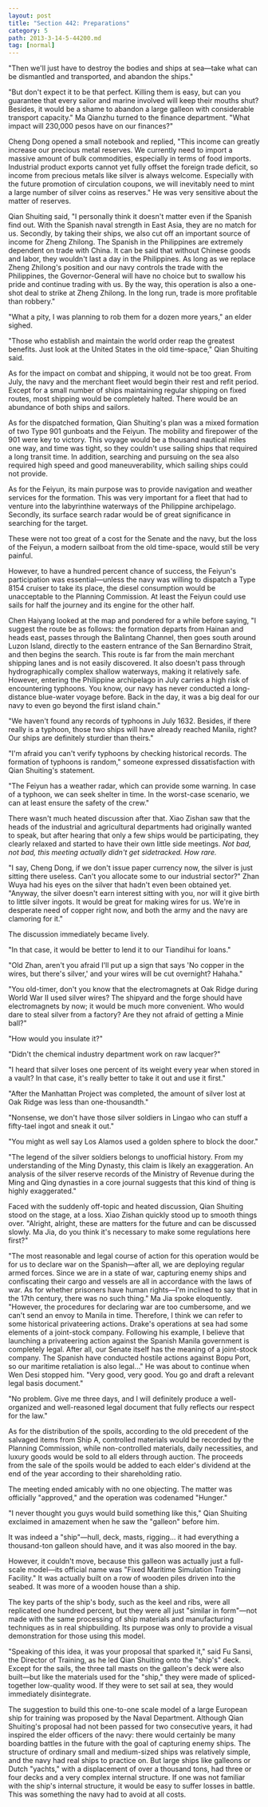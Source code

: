 ```yaml
---
layout: post
title: "Section 442: Preparations"
category: 5
path: 2013-3-14-5-44200.md
tag: [normal]
---
```


"Then we'll just have to destroy the bodies and ships at sea—take what can be dismantled and transported, and abandon the ships."

"But don't expect it to be that perfect. Killing them is easy, but can you guarantee that every sailor and marine involved will keep their mouths shut? Besides, it would be a shame to abandon a large galleon with considerable transport capacity." Ma Qianzhu turned to the finance department. "What impact will 230,000 pesos have on our finances?"

Cheng Dong opened a small notebook and replied, "This income can greatly increase our precious metal reserves. We currently need to import a massive amount of bulk commodities, especially in terms of food imports. Industrial product exports cannot yet fully offset the foreign trade deficit, so income from precious metals like silver is always welcome. Especially with the future promotion of circulation coupons, we will inevitably need to mint a large number of silver coins as reserves." He was very sensitive about the matter of reserves.

Qian Shuiting said, "I personally think it doesn't matter even if the Spanish find out. With the Spanish naval strength in East Asia, they are no match for us. Secondly, by taking their ships, we also cut off an important source of income for Zheng Zhilong. The Spanish in the Philippines are extremely dependent on trade with China. It can be said that without Chinese goods and labor, they wouldn't last a day in the Philippines. As long as we replace Zheng Zhilong's position and our navy controls the trade with the Philippines, the Governor-General will have no choice but to swallow his pride and continue trading with us. By the way, this operation is also a one-shot deal to strike at Zheng Zhilong. In the long run, trade is more profitable than robbery."

"What a pity, I was planning to rob them for a dozen more years," an elder sighed.

"Those who establish and maintain the world order reap the greatest benefits. Just look at the United States in the old time-space," Qian Shuiting said.

As for the impact on combat and shipping, it would not be too great. From July, the navy and the merchant fleet would begin their rest and refit period. Except for a small number of ships maintaining regular shipping on fixed routes, most shipping would be completely halted. There would be an abundance of both ships and sailors.

As for the dispatched formation, Qian Shuiting's plan was a mixed formation of two Type 901 gunboats and the Feiyun. The mobility and firepower of the 901 were key to victory. This voyage would be a thousand nautical miles one way, and time was tight, so they couldn't use sailing ships that required a long transit time. In addition, searching and pursuing on the sea also required high speed and good maneuverability, which sailing ships could not provide.

As for the Feiyun, its main purpose was to provide navigation and weather services for the formation. This was very important for a fleet that had to venture into the labyrinthine waterways of the Philippine archipelago. Secondly, its surface search radar would be of great significance in searching for the target.

These were not too great of a cost for the Senate and the navy, but the loss of the Feiyun, a modern sailboat from the old time-space, would still be very painful.

However, to have a hundred percent chance of success, the Feiyun's participation was essential—unless the navy was willing to dispatch a Type 8154 cruiser to take its place, the diesel consumption would be unacceptable to the Planning Commission. At least the Feiyun could use sails for half the journey and its engine for the other half.

Chen Haiyang looked at the map and pondered for a while before saying, "I suggest the route be as follows: the formation departs from Hainan and heads east, passes through the Balintang Channel, then goes south around Luzon Island, directly to the eastern entrance of the San Bernardino Strait, and then begins the search. This route is far from the main merchant shipping lanes and is not easily discovered. It also doesn't pass through hydrographically complex shallow waterways, making it relatively safe. However, entering the Philippine archipelago in July carries a high risk of encountering typhoons. You know, our navy has never conducted a long-distance blue-water voyage before. Back in the day, it was a big deal for our navy to even go beyond the first island chain."

"We haven't found any records of typhoons in July 1632. Besides, if there really is a typhoon, those two ships will have already reached Manila, right? Our ships are definitely sturdier than theirs."

"I'm afraid you can't verify typhoons by checking historical records. The formation of typhoons is random," someone expressed dissatisfaction with Qian Shuiting's statement.

"The Feiyun has a weather radar, which can provide some warning. In case of a typhoon, we can seek shelter in time. In the worst-case scenario, we can at least ensure the safety of the crew."

There wasn't much heated discussion after that. Xiao Zishan saw that the heads of the industrial and agricultural departments had originally wanted to speak, but after hearing that only a few ships would be participating, they clearly relaxed and started to have their own little side meetings. *Not bad, not bad, this meeting actually didn't get sidetracked. How rare.*

"I say, Cheng Dong, if we don't issue paper currency now, the silver is just sitting there useless. Can't you allocate some to our industrial sector?" Zhan Wuya had his eyes on the silver that hadn't even been obtained yet. "Anyway, the silver doesn't earn interest sitting with you, nor will it give birth to little silver ingots. It would be great for making wires for us. We're in desperate need of copper right now, and both the army and the navy are clamoring for it."

The discussion immediately became lively.

"In that case, it would be better to lend it to our Tiandihui for loans."

"Old Zhan, aren't you afraid I'll put up a sign that says 'No copper in the wires, but there's silver,' and your wires will be cut overnight? Hahaha."

"You old-timer, don't you know that the electromagnets at Oak Ridge during World War II used silver wires? The shipyard and the forge should have electromagnets by now; it would be much more convenient. Who would dare to steal silver from a factory? Are they not afraid of getting a Minie ball?"

"How would you insulate it?"

"Didn't the chemical industry department work on raw lacquer?"

"I heard that silver loses one percent of its weight every year when stored in a vault? In that case, it's really better to take it out and use it first."

"After the Manhattan Project was completed, the amount of silver lost at Oak Ridge was less than one-thousandth."

"Nonsense, we don't have those silver soldiers in Lingao who can stuff a fifty-tael ingot and sneak it out."

"You might as well say Los Alamos used a golden sphere to block the door."

"The legend of the silver soldiers belongs to unofficial history. From my understanding of the Ming Dynasty, this claim is likely an exaggeration. An analysis of the silver reserve records of the Ministry of Revenue during the Ming and Qing dynasties in a core journal suggests that this kind of thing is highly exaggerated."

Faced with the suddenly off-topic and heated discussion, Qian Shuiting stood on the stage, at a loss. Xiao Zishan quickly stood up to smooth things over. "Alright, alright, these are matters for the future and can be discussed slowly. Ma Jia, do you think it's necessary to make some regulations here first?"

"The most reasonable and legal course of action for this operation would be for us to declare war on the Spanish—after all, we are deploying regular armed forces. Since we are in a state of war, capturing enemy ships and confiscating their cargo and vessels are all in accordance with the laws of war. As for whether prisoners have human rights—I'm inclined to say that in the 17th century, there was no such thing." Ma Jia spoke eloquently. "However, the procedures for declaring war are too cumbersome, and we can't send an envoy to Manila in time. Therefore, I think we can refer to some historical privateering actions. Drake's operations at sea had some elements of a joint-stock company. Following his example, I believe that launching a privateering action against the Spanish Manila government is completely legal. After all, our Senate itself has the meaning of a joint-stock company. The Spanish have conducted hostile actions against Bopu Port, so our maritime retaliation is also legal..." He was about to continue when Wen Desi stopped him. "Very good, very good. You go and draft a relevant legal basis document."

"No problem. Give me three days, and I will definitely produce a well-organized and well-reasoned legal document that fully reflects our respect for the law."

As for the distribution of the spoils, according to the old precedent of the salvaged items from Ship A, controlled materials would be recorded by the Planning Commission, while non-controlled materials, daily necessities, and luxury goods would be sold to all elders through auction. The proceeds from the sale of the spoils would be added to each elder's dividend at the end of the year according to their shareholding ratio.

The meeting ended amicably with no one objecting. The matter was officially "approved," and the operation was codenamed "Hunger."

"I never thought you guys would build something like this," Qian Shuiting exclaimed in amazement when he saw the "galleon" before him.

It was indeed a "ship"—hull, deck, masts, rigging... it had everything a thousand-ton galleon should have, and it was also moored in the bay.

However, it couldn't move, because this galleon was actually just a full-scale model—its official name was "Fixed Maritime Simulation Training Facility." It was actually built on a row of wooden piles driven into the seabed. It was more of a wooden house than a ship.

The key parts of the ship's body, such as the keel and ribs, were all replicated one hundred percent, but they were all just "similar in form"—not made with the same processing of ship materials and manufacturing techniques as in real shipbuilding. Its purpose was only to provide a visual demonstration for those using this model.

"Speaking of this idea, it was your proposal that sparked it," said Fu Sansi, the Director of Training, as he led Qian Shuiting onto the "ship's" deck. Except for the sails, the three tall masts on the galleon's deck were also built—but like the materials used for the "ship," they were made of spliced-together low-quality wood. If they were to set sail at sea, they would immediately disintegrate.

The suggestion to build this one-to-one scale model of a large European ship for training was proposed by the Naval Department. Although Qian Shuiting's proposal had not been passed for two consecutive years, it had inspired the elder officers of the navy: there would certainly be many boarding battles in the future with the goal of capturing enemy ships. The structure of ordinary small and medium-sized ships was relatively simple, and the navy had real ships to practice on. But large ships like galleons or Dutch "yachts," with a displacement of over a thousand tons, had three or four decks and a very complex internal structure. If one was not familiar with the ship's internal structure, it would be easy to suffer losses in battle. This was something the navy had to avoid at all costs.